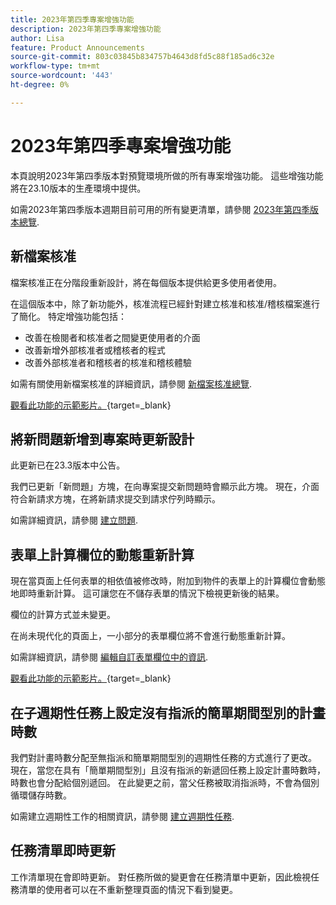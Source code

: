```yaml
---
title: 2023年第四季專案增強功能
description: 2023年第四季專案增強功能
author: Lisa
feature: Product Announcements
source-git-commit: 803c03845b834757b4643d8fd5c88f185ad6c32e
workflow-type: tm+mt
source-wordcount: '443'
ht-degree: 0%

---
```


# 2023年第四季專案增強功能

本頁說明2023年第四季版本對預覽環境所做的所有專案增強功能。 這些增強功能將在23.10版本的生產環境中提供。

如需2023年第四季版本週期目前可用的所有變更清單，請參閱 [2023年第四季版本總覽](/help/quicksilver/product-announcements/product-releases/23-q4-release-activity/23-q4-release-overview.md).

## 新檔案核准

檔案核准正在分階段重新設計，將在每個版本提供給更多使用者使用。

在這個版本中，除了新功能外，核准流程已經針對建立核准和核准/稽核檔案進行了簡化。 特定增強功能包括：

* 改善在檢閱者和核准者之間變更使用者的介面
* 改善新增外部核准者或稽核者的程式
* 改善外部核准者和稽核者的核准和稽核體驗

如需有關使用新檔案核准的詳細資訊，請參閱 [新檔案核准總覽](/help/quicksilver/review-and-approve-work/document-reviews-and-approvals/document-approvals-overview.md).

[觀看此功能的示範影片。](https://video.tv.adobe.com/v/3424867){target=_blank}

## 將新問題新增到專案時更新設計

此更新已在23.3版本中公告。

我們已更新「新問題」方塊，在向專案提交新問題時會顯示此方塊。 現在，介面符合新請求方塊，在將新請求提交到請求佇列時顯示。

如需詳細資訊，請參閱 [建立問題](/help/quicksilver/manage-work/issues/manage-issues/create-issues.md).

## 表單上計算欄位的動態重新計算

現在當頁面上任何表單的相依值被修改時，附加到物件的表單上的計算欄位會動態地即時重新計算。 這可讓您在不儲存表單的情況下檢視更新後的結果。

欄位的計算方式並未變更。

在尚未現代化的頁面上，一小部分的表單欄位將不會進行動態重新計算。

如需詳細資訊，請參閱 [編輯自訂表單欄位中的資訊](/help/quicksilver/workfront-basics/work-with-custom-forms/edit-custom-forms.md).

[觀看此功能的示範影片。](https://video.tv.adobe.com/v/3422678/){target=_blank}

## 在子週期性任務上設定沒有指派的簡單期間型別的計畫時數

我們對計畫時數分配至無指派和簡單期間型別的週期性任務的方式進行了更改。 現在，當您在具有「簡單期間型別」且沒有指派的新遞回任務上設定計畫時數時，時數也會分配給個別遞回。 在此變更之前，當父任務被取消指派時，不會為個別循環儲存時數。

如需建立週期性工作的相關資訊，請參閱 [建立週期性任務](/help/quicksilver/manage-work/tasks/create-tasks/create-recurring-tasks.md).

## 任務清單即時更新

工作清單現在會即時更新。 對任務所做的變更會在任務清單中更新，因此檢視任務清單的使用者可以在不重新整理頁面的情況下看到變更。
